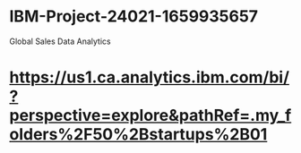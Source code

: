 # IBM-Project-24021-1659935657
Global Sales Data Analytics
# https://us1.ca.analytics.ibm.com/bi/?perspective=explore&pathRef=.my_folders%2F50%2Bstartups%2B01
